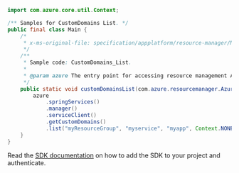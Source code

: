 ```java
import com.azure.core.util.Context;

/** Samples for CustomDomains List. */
public final class Main {
    /*
     * x-ms-original-file: specification/appplatform/resource-manager/Microsoft.AppPlatform/stable/2022-04-01/examples/CustomDomains_List.json
     */
    /**
     * Sample code: CustomDomains_List.
     *
     * @param azure The entry point for accessing resource management APIs in Azure.
     */
    public static void customDomainsList(com.azure.resourcemanager.AzureResourceManager azure) {
        azure
            .springServices()
            .manager()
            .serviceClient()
            .getCustomDomains()
            .list("myResourceGroup", "myservice", "myapp", Context.NONE);
    }
}
```

Read the [SDK documentation](https://github.com/Azure/azure-sdk-for-java/blob/azure-resourcemanager_2.15.0/sdk/resourcemanager/azure-resourcemanager/README.md) on how to add the SDK to your project and authenticate.
